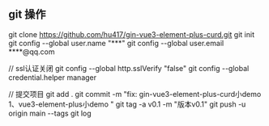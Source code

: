 ## git 操作
git clone https://github.com/hu417/gin-vue3-element-plus-curd.git
git init 
git config --global user.name "***" 
git config --global user.email ****@qq.com

// ssl认证关闭 
git config --global http.sslVerify "false" 
git config --global credential.helper manager

// 提交项目 
git add . 
git commit -m "fix: gin-vue3-element-plus-curd小demo 
1、vue3-element-plus小demo " 
git tag -a v0.1 -m "版本v0.1" 
git push -u origin main --tags
git log
